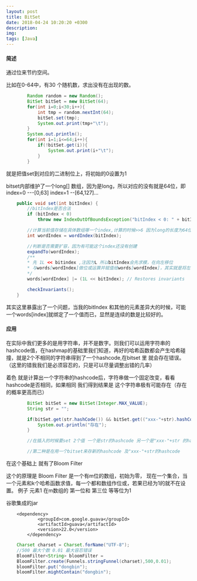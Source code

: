 ```yaml
---
layout: post
title: BitSet
date: 2018-04-24 10:20:20 +0300
description:
img:
tags: [Java]
---
```



#### 简述

通过位来节约空间。

比如在0-64中，有30 个随机数，求出没有在出现的数。
```java
        Random random = new Random();
        BitSet bitSet = new BitSet(64);
        for(int i=0;i<30;i++){
            int tmp = random.nextInt(64);
            bitSet.set(tmp);
            System.out.print(tmp+"\t");
        }
        System.out.println();
        for(int i=1;i<=64;i++){
            if(!bitSet.get(i)){
                System.out.print(i+"\t");
            }
        }
```

就是把值set到对应的二进制位上，将初始的0设置为1

bitset内部维护了一个long[] 数组，因为是long，所以对应的没有就是64位，即index=0 ---[0,63]
index=1 --[64,127]...

```java
    public void set(int bitIndex) {
        //bitIndex是否合法
        if (bitIndex < 0)
            throw new IndexOutOfBoundsException("bitIndex < 0: " + bitIndex);

        //计算当前值存储在具体数组哪一个index,计算的时候>>6 因为long的长度为64位
        int wordIndex = wordIndex(bitIndex);

        //判断是否需要扩容，因为有可能这个index还没有创建
        expandTo(wordIndex);
        /**
        * 先 1L << bitindex ,注因为L 所以bitIndex会先求模，在向左移位
        * 与words[wordIndex]做位或运算并赋值给words[wordIndex]，其实就是将左移的位置0变为1
        */
        words[wordIndex] |= (1L << bitIndex); // Restores invariants

        checkInvariants();
    }
```

其实这里暴露出了一个问题，当我的bitIndex 和其他的元素差异大的时候，可能一个words[index]就绑定了一个值而已，显然是连续的数是比较好的。

#### 应用

在实际中我们更多的是用字符串，并不是数字。则我们可以运用字符串的hashcode值，在hashmap的基础里我们知道，再好的哈希函数都会产生哈希碰撞，就是2个不相同的字符串得到了一个hashcode,在bitset 里 就会存在错误。（这里的错我我们是必须容忍的，只是可以尽量调整出错的几率）

 着色
就是计算出一个字符串的hashcode后，字符串做一个固定改变，看看hashcode是否相同，如果相同 我们得到结果是 这个字符串极有可能存在（存在的概率更高而已）

```java
        BitSet bitSet = new BitSet(Integer.MAX_VALUE);
        String str = "";

        if(bitSet.get(str.hashCode()) && bitSet.get(("xxx-"+str).hashCode())){
            System.out.println("存在");
        }

        //在插入的时候要set 2个值 一个是str的hashcode 另一个是"xxx-"+str 的hashcode

        //第二种是在用一个bitset来存新的hashcode 及"xxx-"+str的hashcode
```

在这个基础上 就有了Bloom Filter

这个的原理是 Bloom Filter 是一个有m位的数组，初始为零，
现在一个集合，当一个元素和k个哈希函数求值，每一个都和数组作位或，若果已经为1的就不在设置。
例子 元素1 在m数组的 第一位和 第三位 等等位为1

谷歌集成的jar

```
    <dependency>
			<groupId>com.google.guava</groupId>
			<artifactId>guava</artifactId>
			<version>22.0</version>
		</dependency>
```

```java
    Charset charset = Charset.forName("UTF-8");
    //500 最大个数 0.01 最大容忍错误
	BloomFilter<String> bloomFilter =
	BloomFilter.create(Funnels.stringFunnel(charset),500,0.01);
	bloomFilter.put("dongbin");
	bloomFilter.mightContain("dongbin");

```
